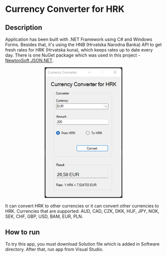 # Currency Converter for HRK

## Description

Application has been built with .NET Framework using C# and Windows Forms. Besides that, it's using the HNB (Hrvatska Narodna Banka) API to get fresh rates for HRK (Hrvatska kuna), which keeps rates up to date every day. 
There is one NuGet package which was used in this project - <a href="https://www.newtonsoft.com/json">NewtonSoft JSON.NET</a>.

<p align="center">
  <img src="https://github.com/arogina/hrk-currency-converter-csharp/blob/main/Images/hrkCurrencyConverter.png?raw=true" width="250">
</p>

It can convert HRK to other currencies or it can convert other currencies to HRK. Currencies that are supported: AUD, CAD, CZK, DKK, HUF, JPY, NOK, SEK, CHF, GBP, USD, BAM, EUR, PLN.  

## How to run

To try this app, you must download Solution file which is added in Software directory. After that, run app from Visual Studio.
